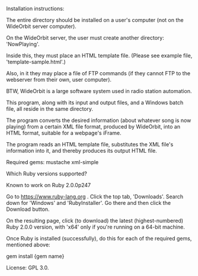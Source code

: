 Installation instructions:

The entire directory should be installed on a user's computer (not on the WideOrbit server computer).

On the WideOrbit server, the user must create another directory: 'NowPlaying'.

Inside this, they must place an HTML template file. (Please see example file, 'template-sample.html'.)

Also, in it they may place a file of FTP commands (if they cannot FTP to the webserver from their own, user computer).


BTW, WideOrbit is a large software system
used in radio station automation.

This program, along with its input and output files,
and a Windows batch file, all reside in the same directory.

The program converts the desired information
(about whatever song is now playing)
from a certain XML file format, produced by WideOrbit,
into an HTML format, suitable for a webpage's iFrame.

The program reads an HTML template file,
substitutes the XML file's information into it,
and thereby produces its output HTML file.

Required gems:
mustache
xml-simple

Which Ruby versions supported?

Known to work on Ruby
2.0.0p247

Go to https://www.ruby-lang.org . Click the top tab, 'Downloads'.
Search down for 'Windows' and 'RubyInstaller'. Go there and then click the Download button.

On the resulting page, click (to download) the latest (highest-numbered) Ruby 2.0.0 version, with 'x64' only if you're running on a 64-bit machine.


Once Ruby is installed (successfully), do this for each of the required gems, mentioned above:

gem install {gem name}

License: GPL 3.0.
